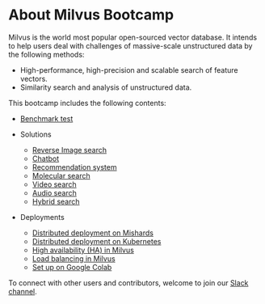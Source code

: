 # About Milvus Bootcamp

Milvus is the world most popular open-sourced vector database. It intends to help users deal with challenges of massive-scale unstructured data by the following methods:

- High-performance, high-precision and scalable search of feature vectors.
- Similarity search and analysis of unstructured data.

This bootcamp includes the following contents:

- [Benchmark test](benchmark_test)

- Solutions
  - [Reverse Image search](solutions/reverse_image_search)
  - [Chatbot](solutions/chatbot)
  - [Recommendation system](solutions/recommendation_system)
  - [Molecular search](solutions/molecular_search)
  - [Video search](solutions/video_search)
  - [Audio search](solutions/audio_search)
  - [Hybrid search](solutions/hybrid_search)
  
- Deployments
  - [Distributed deployment on Mishards](deployments/Mishards)
  - [Distributed deployment on Kubernetes](deployments/Kubernetes)
  - [High availability (HA) in Milvus](deployments/HA)
  - [Load balancing in Milvus](deployments/load_balancing)
  - [Set up on Google Colab](deployments/Google_colab)

To connect with other users and contributors, welcome to join our [Slack channel](https://join.slack.com/t/milvusio/shared_invite/enQtNzY1OTQ0NDI3NjMzLWNmYmM1NmNjOTQ5MGI5NDhhYmRhMGU5M2NhNzhhMDMzY2MzNDdlYjM5ODQ5MmE3ODFlYzU3YjJkNmVlNDQ2ZTk).

